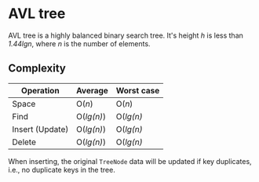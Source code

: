 # AVL tree

AVL tree is a highly balanced binary search tree. It's height *h* is less than *1.44lgn*, where *n* is the number of elements.

## Complexity

|Operation       |Average    |Worst case|
|----------------|-----------|----------|
|Space           |O(*n*)     |O(*n*)    |
|Find            |O(*lg(n)*) |O(*lg(n)* |
|Insert (Update) |O(*lg(n)*) |O(*lg(n)* |
|Delete          |O(*lg(n)*) |O(*lg(n)* |

When inserting, the original `TreeNode` data will be updated if key duplicates, i.e., no duplicate keys in the tree.
